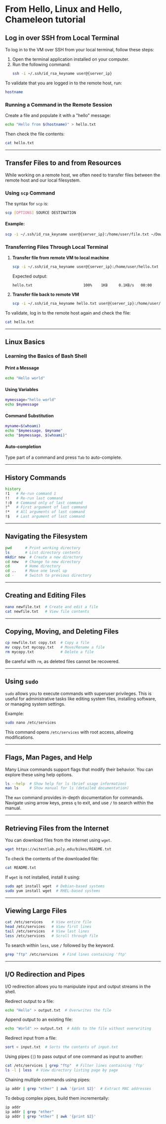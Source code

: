 # From Hello, Linux and Hello, Chameleon tutorial
## Log in over SSH from Local Terminal

To log in to the VM over SSH from your local terminal, follow these steps:

1. Open the terminal application installed on your computer.
2. Run the following command:
   ```sh
   ssh -i ~/.ssh/id_rsa_keyname user@{server_ip}
   ```

To validate that you are logged in to the remote host, run:

```sh
hostname
```

### Running a Command in the Remote Session

Create a file and populate it with a "hello" message:

```sh
echo "Hello from $(hostname)" > hello.txt
```

Then check the file contents:

```sh
cat hello.txt
```

---

## Transfer Files to and from Resources

While working on a remote host, we often need to transfer files between the remote host and our local filesystem.

### Using `scp` Command

The syntax for `scp` is:

```sh
scp [OPTIONS] SOURCE DESTINATION
```

#### Example:

```sh
scp -i ~/.ssh/id_rsa_keyname user@{server_ip}:/home/user/file.txt ~/Downloads/
```

### Transferring Files Through Local Terminal

1. **Transfer file from remote VM to local machine**

   ```sh
   scp -i ~/.ssh/id_rsa_keyname user@{server_ip}:/home/user/hello.txt .
   ```

   Expected output:

   ```
   hello.txt                       100%    1KB     0.1KB/s   00:00
   ```

2. **Transfer file back to remote VM**

   ```sh
   scp -i ~/.ssh/id_rsa_keyname hello.txt user@{server_ip}:/home/user/
   ```

To validate, log in to the remote host again and check the file:

```sh
cat hello.txt
```

---

## Linux Basics

### Learning the Basics of Bash Shell

#### Print a Message

```sh
echo "Hello world"
```

#### Using Variables

```sh
mymessage="hello world"
echo $mymessage
```

#### Command Substitution

```sh
myname=$(whoami)
echo "$mymessage, $myname"
echo "$mymessage, $(whoami)"
```

#### Auto-completion

Type part of a command and press `Tab` to auto-complete.

---

## History Commands

```sh
history
!1   # Re-run command 1
!!   # Re-run last command
!:0  # Command only of last command
!^   # First argument of last command
!*   # All arguments of last command
!$   # Last argument of last command
```

---

## Navigating the Filesystem

```sh
pwd      # Print working directory
ls       # List directory contents
mkdir new  # Create a new directory
cd new   # Change to new directory
cd       # Home directory
cd ..    # Move one level up
cd -     # Switch to previous directory
```

---

## Creating and Editing Files

```sh
nano newfile.txt  # Create and edit a file
cat newfile.txt   # View file contents
```

---

## Copying, Moving, and Deleting Files

```sh
cp newfile.txt copy.txt  # Copy a file
mv copy.txt mycopy.txt   # Move/Rename a file
rm mycopy.txt            # Delete a file
```

Be careful with `rm`, as deleted files cannot be recovered.

---

## Using `sudo`

`sudo` allows you to execute commands with superuser privileges. This is useful for administrative tasks like editing system files, installing software, or managing system settings.

Example:
```sh
sudo nano /etc/services
```
This command opens `/etc/services` with root access, allowing modifications.

---

## Flags, Man Pages, and Help

Many Linux commands support flags that modify their behavior. You can explore these using help options.

```sh
ls --help  # Show help for ls (brief usage information)
man ls     # Show manual for ls (detailed documentation)
```

The `man` command provides in-depth documentation for commands. Navigate using arrow keys, press `q` to exit, and use `/` to search within the manual.

---

## Retrieving Files from the Internet

You can download files from the internet using `wget`.

```sh
wget https://witestlab.poly.edu/bikes/README.txt
```

To check the contents of the downloaded file:

```sh
cat README.txt
```

If `wget` is not installed, install it using:
```sh
sudo apt install wget  # Debian-based systems
sudo yum install wget  # RHEL-based systems
```

---

## Viewing Large Files

```sh
cat /etc/services    # View entire file
head /etc/services   # View first lines
tail /etc/services   # View last lines
less /etc/services   # Scroll through file
```

To search within `less`, use `/` followed by the keyword.

```sh
grep "ftp" /etc/services  # Find lines containing 'ftp'
```

---

## I/O Redirection and Pipes

I/O redirection allows you to manipulate input and output streams in the shell.

Redirect output to a file:

```sh
echo "Hello" > output.txt  # Overwrites the file
```

Append output to an existing file:

```sh
echo "World" >> output.txt  # Adds to the file without overwriting
```

Redirect input from a file:

```sh
sort < input.txt  # Sorts the contents of input.txt
```

Using pipes (`|`) to pass output of one command as input to another:

```sh
cat /etc/services | grep "ftp"  # Filter lines containing 'ftp'
ls -l | less  # View directory listing page by page
```

Chaining multiple commands using pipes:

```sh
ip addr | grep "ether" | awk '{print $2}'  # Extract MAC addresses
```

To debug complex pipes, build them incrementally:

```sh
ip addr
ip addr | grep "ether"
ip addr | grep "ether" | awk '{print $2}'
```
